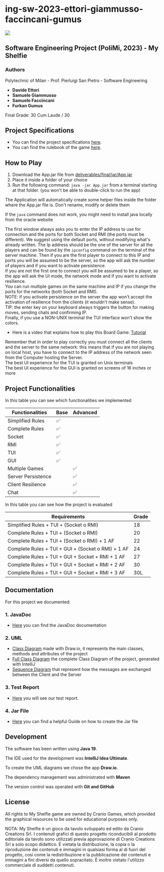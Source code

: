# ing-sw-2023-ettori-giammusso-faccincani-gumus

![](https://github.com/Davide-Ettori/ing-sw-2023-ettori-giammusso-faccincani-gumus/blob/main/src/Title%202000x618px.png)

## Software Engineering Project (PoliMi, 2023) - My Shelfie 


### Authors
Polytechnic of Milan - Prof. Pierluigi San Pietro - Software Engineering
- <b> Davide Ettori </b>
- <b> Samuele Giammusso </b>
- <b> Samuele Faccincani </b>
- <b> Furkan Gumus </b>

Final Grade: 30 Cum Laude / 30

## Project Specifications
- You can find the project specifications [here](https://github.com/Davide-Ettori/ing-sw-2023-ettori-giammusso-faccincani-gumus/blob/7ed0c08c04f93d05b89c4a760248ac8cd674cad1/deliverables/Project%20Specifications/Requirements.pdf).
- You can find the rulebook of the game [here](https://github.com/Davide-Ettori/ing-sw-2023-ettori-giammusso-faccincani-gumus/blob/7ed0c08c04f93d05b89c4a760248ac8cd674cad1/deliverables/Project%20Specifications/Rulebook.png).

## How to Play
1. Download the App.jar file from [deliverables/final/jar/App.jar](https://github.com/Davide-Ettori/ing-sw-2023-ettori-giammusso-faccincani-gumus/blob/cf28922d90f87866757f3e77630a494123a09fdb/deliverables/final/jar/App.jar)
2. Place it inside a folder of your choice
3. Run the following command: `java -jar App.jar` from a terminal starting at that folder. (you won't be able to double-click to run the app)

The Application will automatically create some helper files inside the folder where the App.jar file is. Don't rename, modify or delete them

If the `java` command does not work, you might need to install java locally from the oracle website  
  
The first window always asks you to enter the IP address to use for connection and the ports for both Socket and RMI (the ports must be different). We suggest using the default ports, without modifying what's already written. The Ip address should be the one of the server for all the players and can be found by the `ipconfig` command on the terminal of the server machine. 
Then if you are the first player to connect to this IP and ports you will be assumed to be the server, so the app will ask the number of players and if you want to activate persistence.  
If you are not the first one to connect you will be assumed to be a player, so the app will ask the UI mode, the network mode and if you want to activate resilience.  
You can run multiple games on the same machine and IP if you change the ports for the networks (both Socket and RMI).  
NOTE: if you activate persistence on the server the app won't accept the activation of resilience from the clients (it wouldn't make sense).  
TIP: the enter key on your keyboard always triggers the button for making moves, sending chats and confirming IP.  
Finally, if you use a NON-UNIX terminal the TUI interface won't show the colors.

- Here is a video that explains how to play this Board Game: [Tutorial](https://my-shelfie-video.netlify.app)

Remember that in order to play correctly you must connect all the clients and the server to the same network: this means that if you are not playing on local host, you have to connect to the IP address of the network seen from the Computer hosting the Server.   
The best UI experience for the TUI is granted on Unix terminals  
The best UI experience for the GUI is granted on screens of 16 inches or more

## Project Functionalities
In this table you can see which functionalities we implemented

| Functionalities    | Base | Advanced |
|--------------------|------|----------|
| Simplified Rules   | ✅    |          |
| Complete Rules     | ✅    |          |
| Socket             | ✅    |          |
| RMI                | ✅    |          |
| TUI                | ✅    |          |
| GUI                | ✅    |          |
| Multiple Games     |      | ✅        |
| Server Persistence |      | ✅        |
| Client Resilience  |      | ✅        |
| Chat               |      | ✅        |

In this table you can see how the project is evaluated

| Requirements                                       | Grade |
|----------------------------------------------------|-------|
| Simplified Rules + TUI + (Socket o RMI)            | 18    |
| Complete Rules + TUI + (Socket o RMI)              | 20    |
| Complete Rules + TUI + (Socket o RMI) + 1 AF       | 22    |
| Complete Rules + TUI + GUI + (Socket o RMI) + 1 AF | 24    |
| Complete Rules + TUI + GUI + Socket + RMI + 1 AF   | 27    |
| Complete Rules + TUI + GUI + Socket + RMI + 2 AF   | 30    |
| Complete Rules + TUI + GUI + Socket + RMI + 3 AF   | 30L   |

## Documentation
For this project we documented:
### 1. JavaDoc
- [Here](https://javadoc-web.netlify.app) you can find the JavaDoc documentation
### 2. UML
- [Class Diagram](https://github.com/Davide-Ettori/ing-sw-2023-ettori-giammusso-faccincani-gumus/blob/7ed0c08c04f93d05b89c4a760248ac8cd674cad1/deliverables/final/uml/Class%20Diagram.drawio.png) made with Draw.io, it represents the main classes, methods and attributes of the project
- [Full Class Diagram](https://github.com/Davide-Ettori/ing-sw-2023-ettori-giammusso-faccincani-gumus/blob/c3477766b7ebca780c78eec2cef926da89e14e50/deliverables/final/uml/Generated_class_diagram.png) the complete Class Diagram of the project, generated with IntelliJ
- [Sequence Diagram](https://github.com/Davide-Ettori/ing-sw-2023-ettori-giammusso-faccincani-gumus/blob/7ed0c08c04f93d05b89c4a760248ac8cd674cad1/deliverables/final/uml/Sequence%20Diagram.drawio.png) that represent how the messages are exchanged between the Client and the Server
### 3. Test Report 
- [Here](https://test-report-web.netlify.app) you will see our test report.
### 4. Jar File
- [Here](https://github.com/Davide-Ettori/ing-sw-2023-ettori-giammusso-faccincani-gumus/blob/7ed0c08c04f93d05b89c4a760248ac8cd674cad1/deliverables/Jar%20File%20Guide/Jar%20file%20for%20Dummies.pdf) you can find a helpful Guide on how to create the Jar file
 
## Development
The software has been written using **Java 19**.

The IDE used for the development was **IntelliJ Idea Ultimate**.

To create the UML diagrams we chose the app **Draw.io**.

The dependency management was administrated with **Maven** 

The version control was operated with **Git and GitHub**


## License
All rights to My Shelfie game are owned by Cranio Games, which provided the graphical resources to be used for educational purposes only.

NOTA: My Shelfie è un gioco da tavolo sviluppato ed edito da Cranio Creations Srl. I contenuti grafici di questo progetto riconducibili al prodotto editoriale da tavolo sono utilizzati previa approvazione di Cranio Creations Srl a solo scopo didattico. È vietata la distribuzione, la copia o la riproduzione dei contenuti e immagini in qualsiasi forma al di fuori del progetto, così come la redistribuzione e la pubblicazione dei contenuti e immagini a fini diversi da quello sopracitato. È inoltre vietato l'utilizzo commerciale di suddetti contenuti.
